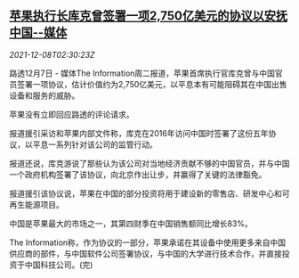 <!--1638975663000-->
[苹果执行长库克曾签署一项2,750亿美元的协议以安抚中国--媒体](https://cn.reuters.com/article/apple-cook-china-report-1207-tues-idCNKBS2IN05Q)
------

<div><i>2021-12-08T02:30:23Z</i></div><p>路透12月7日 - 媒体The Information周二报道，苹果首席执行官库克曾与中国官员签署一项协议，估计价值约为2,750亿美元，以平息本有可能阻碍其在中国出售设备和服务的威胁。</p><p>苹果没有立即回应路透的评论请求。</p><p>报道援引采访和苹果内部文件称，库克在2016年访问中国时签署了这份五年协议，以平息一系列针对该公司的监管行动。</p><p>报道还说，库克游说了那些认为该公司对当地经济贡献不够的中国官员，并与中国一个政府机构签署了该协议，向北京作出让步，并赢得了关键的法律豁免。</p><p>报道援引该协议说，苹果在中国的部分投资将用于建设新的零售店、研发中心和可再生能源项目。</p><p>中国是苹果最大的市场之一，其第四财季在中国销售额同比增长83%。</p><p>The Information称，作为协议的一部分，苹果承诺在其设备中使用更多来自中国供应商的部件，与中国软件公司签署协议，与中国的大学进行技术合作，并直接投资于中国科技公司。(完)</p>
